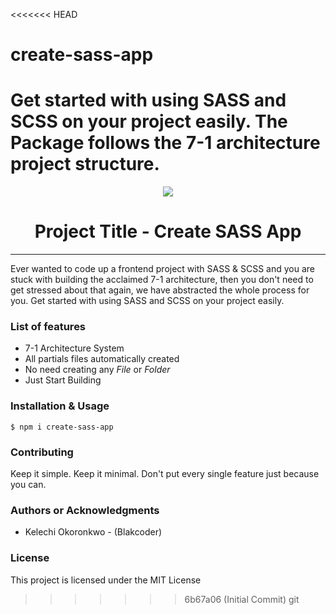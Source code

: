 <<<<<<< HEAD
# create-sass-app
Get started with using SASS and SCSS on your project easily. The Package follows the 7-1 architecture project structure. 
=======
<p align="center"><img src="logo.png" /></p>

<h1 align="center"> Project Title - Create SASS App </h1>

<hr/>

<p>Ever wanted to code up a frontend project with SASS & SCSS and you are stuck with building the acclaimed 7-1 architecture, then you don't need to get stressed about that again, we have abstracted the whole process for you. Get started with using SASS and SCSS on your project easily.</p>

<h3> List of features </h3>

<ul>
  <li>7-1 Architecture System</li>
  <li>All partials files automatically created</li>
  <li>No need creating any <em>File</em> or <em>Folder</em></li>
  <li>Just Start Building</li>
</ul>

<h3>Installation & Usage </h3>

```shell
$ npm i create-sass-app
```

<h3>Contributing</h3>
Keep it simple. Keep it minimal. Don't put every single feature just because you can.

<h3>Authors or Acknowledgments</h3>
<ul>
  <li>Kelechi Okoronkwo - (Blakcoder)</li>
</ul>

<h3>License</h3>

This project is licensed under the MIT License
>>>>>>> 6b67a06 (Initial Commit)
git 